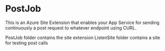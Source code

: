 # PostJob
This is an Azure Site Extension that enables your App Service for sending continuously a post request to whatever endpoint using CURL.

PostJob folder contains the site extension
ListenSite folder contains a site for testing post calls
